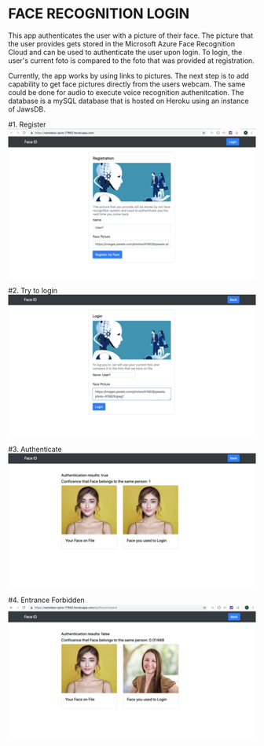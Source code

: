 # FACE RECOGNITION LOGIN

This app authenticates the user with a picture of their face. The picture that the user provides gets stored in the Microsoft Azure Face Recognition Cloud and can be used to authenticate the user upon login. To login, the user's current foto is compared to the foto that was provided at registration.

Currently, the app works by using links to pictures. The next step is to add capability to get face pictures directly from the users webcam. The same could be done for audio to execute voice recognition authenitcation. The database is a mySQL database that is hosted on Heroku using an instance of JawsDB.   


#1. Register
![Results Image](https://github.com/fedevillalp/FaceloginFede/blob/master/image2.png)

#2. Try to login
![Results Image](https://github.com/fedevillalp/FaceloginFede/blob/master/image3.png)

#3. Authenticate
![Results Image](https://github.com/fedevillalp/FaceloginFede/blob/master/image4.png)

#4. Entrance Forbidden 
![Results Image](https://github.com/fedevillalp/FaceloginFede/blob/master/image5.png)

